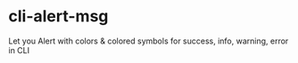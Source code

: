 # cli-alert-msg
Let you Alert with colors &amp; colored symbols for success, info, warning, error in CLI
